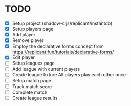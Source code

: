 # TODO

- [x] Setup project (shadow-cljs/replicant/instantdb)
- [x] Setup players page
- [x] Add player
- [x] Remove player
- [x] Employ the declarative forms concept from https://replicant.fun/tutorials/declarative-forms/
- [x] Edit player
- [ ] Setup leagues page
- [ ] Add league with current players
- [ ] Create league fixture
      All players play each other once
- [ ] Setup match page
- [ ] Track match score
- [ ] Complete match
- [ ] Create league results
